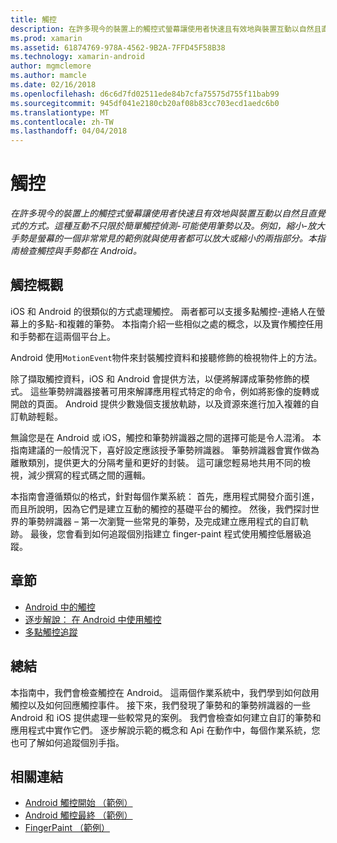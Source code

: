 ```yaml
---
title: 觸控
description: 在許多現今的裝置上的觸控式螢幕讓使用者快速且有效地與裝置互動以自然且直覺式的方式。 這種互動不只限於簡單觸控偵測-可能使用筆勢以及。 例如，縮小-放大手勢是螢幕的一個非常常見的範例就與使用者都可以放大或縮小的兩指部分。本指南檢查觸控與手勢都在 Android。
ms.prod: xamarin
ms.assetid: 61874769-978A-4562-9B2A-7FFD45F58B38
ms.technology: xamarin-android
author: mgmclemore
ms.author: mamcle
ms.date: 02/16/2018
ms.openlocfilehash: d6c6d7fd02511ede84b7cfa75575d755f11bab99
ms.sourcegitcommit: 945df041e2180cb20af08b83cc703ecd1aedc6b0
ms.translationtype: MT
ms.contentlocale: zh-TW
ms.lasthandoff: 04/04/2018
---
```

# <a name="touch"></a>觸控

_在許多現今的裝置上的觸控式螢幕讓使用者快速且有效地與裝置互動以自然且直覺式的方式。這種互動不只限於簡單觸控偵測-可能使用筆勢以及。例如，縮小-放大手勢是螢幕的一個非常常見的範例就與使用者都可以放大或縮小的兩指部分。本指南檢查觸控與手勢都在 Android。_

## <a name="touch-overview"></a>觸控概觀

iOS 和 Android 的很類似的方式處理觸控。 兩者都可以支援多點觸控-連絡人在螢幕上的多點-和複雜的筆勢。 本指南介紹一些相似之處的概念，以及實作觸控任用和手勢都在這兩個平台上。

Android 使用`MotionEvent`物件來封裝觸控資料和接聽修飾的檢視物件上的方法。

除了擷取觸控資料，iOS 和 Android 會提供方法，以便將解譯成筆勢修飾的模式。 這些筆勢辨識器接著可用來解譯應用程式特定的命令，例如將影像的旋轉或開啟的頁面。 Android 提供少數幾個支援放軌跡，以及資源來進行加入複雜的自訂軌跡輕鬆。

無論您是在 Android 或 iOS，觸控和筆勢辨識器之間的選擇可能是令人混淆。 本指南建議的一般情況下，喜好設定應該授予筆勢辨識器。 筆勢辨識器會實作做為離散類別，提供更大的分隔考量和更好的封裝。 這可讓您輕易地共用不同的檢視，減少撰寫的程式碼之間的邏輯。

本指南會遵循類似的格式，針對每個作業系統： 首先，應用程式開發介面引進，而且所說明，因為它們是建立互動的觸控的基礎平台的觸控。 然後，我們探討世界的筆勢辨識器 – 第一次瀏覽一些常見的筆勢，及完成建立應用程式的自訂軌跡。 最後，您會看到如何追蹤個別指建立 finger-paint 程式使用觸控低層級追蹤。

## <a name="sections"></a>章節

-  [Android 中的觸控](~/android/app-fundamentals/touch/android-touch-walkthrough.md)
-  [逐步解說： 在 Android 中使用觸控](~/android/app-fundamentals/touch/android-touch-walkthrough.md)
-  [多點觸控追蹤](touch-tracking.md)

## <a name="summary"></a>總結

本指南中，我們會檢查觸控在 Android。 這兩個作業系統中，我們學到如何啟用觸控以及如何回應觸控事件。 接下來，我們發現了筆勢和的筆勢辨識器的一些 Android 和 iOS 提供處理一些較常見的案例。 我們會檢查如何建立自訂的筆勢和應用程式中實作它們。 逐步解說示範的概念和 Api 在動作中，每個作業系統，您也可了解如何追蹤個別手指。



## <a name="related-links"></a>相關連結

- [Android 觸控開始 （範例）](https://developer.xamarin.com/samples/monodroid/ApplicationFundamentals/Touch_start)
- [Android 觸控最終 （範例）](https://developer.xamarin.com/samples/monodroid/ApplicationFundamentals/Touch_final)
- [FingerPaint （範例）](https://developer.xamarin.com/samples/monodroid/ApplicationFundamentals/FingerPaint)
